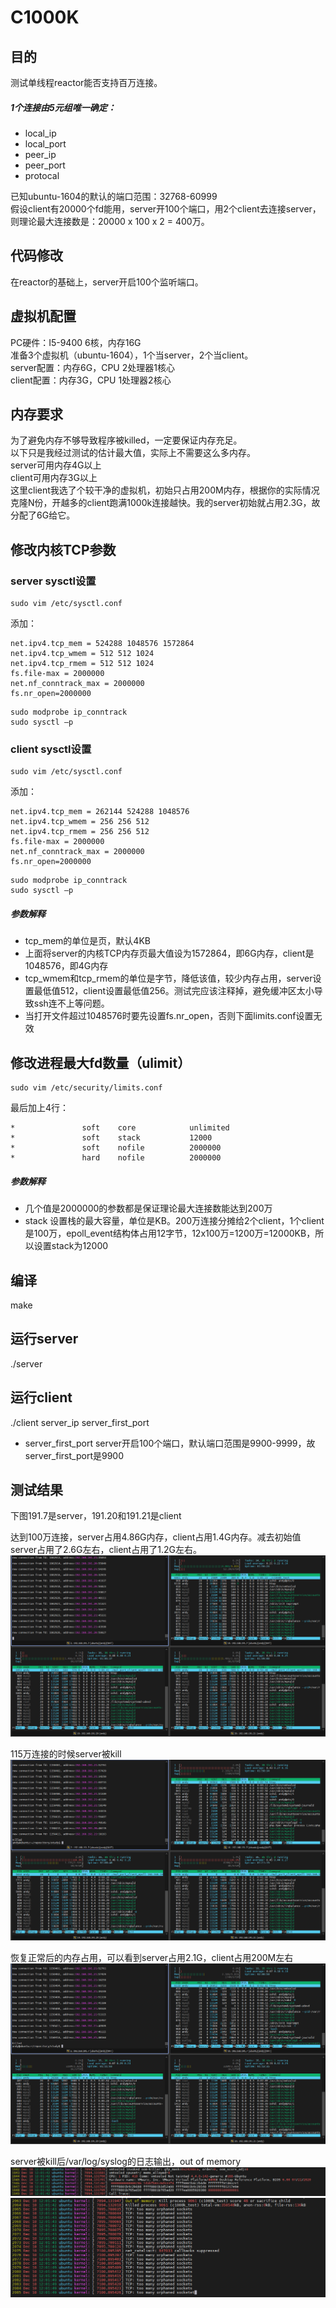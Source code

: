 # C1000K
## 目的
测试单线程reactor能否支持百万连接。
##### 1个连接由5元组唯一确定：
* local_ip
* local_port
* peer_ip
* peer_port
* protocal  

已知ubuntu-1604的默认的端口范围：32768-60999  
假设client有20000个fd能用，server开100个端口，用2个client去连接server，则理论最大连接数是：20000 x 100 x 2 = 400万。  

## 代码修改
在reactor的基础上，server开启100个监听端口。  

## 虚拟机配置
PC硬件：I5-9400 6核，内存16G  
准备3个虚拟机（ubuntu-1604），1个当server，2个当client。  
server配置：内存6G，CPU 2处理器1核心  
client配置：内存3G，CPU 1处理器2核心  

## 内存要求
为了避免内存不够导致程序被killed，一定要保证内存充足。  
以下只是我经过测试的估计最大值，实际上不需要这么多内存。  
server可用内存4G以上  
client可用内存3G以上  
这里client我选了个较干净的虚拟机，初始只占用200M内存，根据你的实际情况克隆N份，开越多的client跑满1000k连接越快。我的server初始就占用2.3G，故分配了6G给它。  

## 修改内核TCP参数

### server sysctl设置  
    sudo vim /etc/sysctl.conf  
添加：

    net.ipv4.tcp_mem = 524288 1048576 1572864  
    net.ipv4.tcp_wmem = 512 512 1024  
    net.ipv4.tcp_rmem = 512 512 1024  
    fs.file-max = 2000000  
    net.nf_conntrack_max = 2000000   
    fs.nr_open=2000000  

```
sudo modprobe ip_conntrack  
sudo sysctl –p  
```
  
### client sysctl设置  
    sudo vim /etc/sysctl.conf  
 
 添加：

    net.ipv4.tcp_mem = 262144 524288 1048576  
    net.ipv4.tcp_wmem = 256 256 512  
    net.ipv4.tcp_rmem = 256 256 512  
    fs.file-max = 2000000  
    net.nf_conntrack_max = 2000000    
    fs.nr_open=2000000  
  
```
sudo modprobe ip_conntrack  
sudo sysctl –p  
```
##### 参数解释
* tcp_mem的单位是页，默认4KB  
* 上面将server的内核TCP内存页最大值设为1572864，即6G内存，client是1048576，即4G内存  
* tcp_wmem和tcp_rmem的单位是字节，降低该值，较少内存占用，server设置最低值512，client设置最低值256。测试完应该注释掉，避免缓冲区太小导致ssh连不上等问题。  
* 当打开文件超过1048576时要先设置fs.nr_open，否则下面limits.conf设置无效

## 修改进程最大fd数量（ulimit）  

    sudo vim /etc/security/limits.conf  
    
最后加上4行：  
  
    *               soft    core            unlimited  
    *               soft    stack           12000  
    *               soft    nofile          2000000  
    *               hard    nofile          2000000  
    
##### 参数解释
* 几个值是2000000的参数都是保证理论最大连接数能达到200万  
* stack 设置栈的最大容量，单位是KB。200万连接分摊给2个client，1个client是100万，epoll_event结构体占用12字节，12x100万=1200万=12000KB，所以设置stack为12000

## 编译
make

## 运行server
./server

## 运行client
./client server_ip server_first_port  

* server_first_port server开启100个端口，默认端口范围是9900-9999，故server_first_port是9900  

## 测试结果
下图191.7是server，191.20和191.21是client

达到100万连接，server占用4.86G内存，client占用1.4G内存。减去初始值server占用了2.6G左右，client占用了1.2G左右。
![avatar](/screenshot/1.png)

115万连接的时候server被kill
![avatar](/screenshot/2.png)

恢复正常后的内存占用，可以看到server占用2.1G，client占用200M左右
![avatar](/screenshot/3.png)

server被kill后/var/log/syslog的日志输出，out of memory
![avatar](/screenshot/4.png)
![avatar](/screenshot/5.png)
